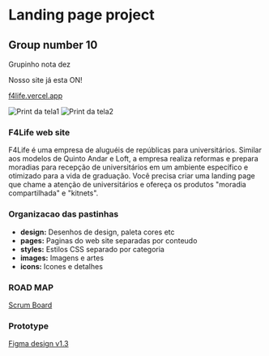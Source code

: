 # Landing page project

## Group number 10

Grupinho nota dez

Nosso site já esta ON!

[f4life.vercel.app](https://f4life.vercel.app/)

![Print da tela1](https://imgur.com/6se73Su)
![Print da tela2](https://imgur.com/745110F)

### F4Life web site

F4Life é uma empresa de aluguéis de repúblicas para universitários. Similar aos modelos de Quinto Andar e Loft, a empresa realiza reformas e prepara moradias para recepção de universitários em um ambiente específico e otimizado para a vida de graduação. Você precisa criar uma landing page que chame a atenção de universitários e ofereça os produtos "moradia compartilhada" e "kitnets".

### Organizacao das pastinhas

- **design:** Desenhos de design, paleta cores etc
- **pages:** Paginas do web site separadas por conteudo
- **styles:** Estilos CSS separado por categoria
- **images:** Imagens e artes
- **icons:** Icones e detalhes

### ROAD MAP

[Scrum Board](https://trello.com/b/RWI7YcnM/f4life)

### Prototype

[Figma design v1.3](https://www.figma.com/proto/we42PgpMRbzDFYtrWTuQRc/Web-Site-Desktop?node-id=0%3A3&scaling=min-zoom)
